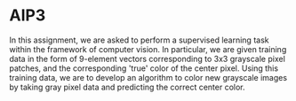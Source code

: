 # AIP3
In this assignment, we are asked to perform a supervised learning task within the framework of computer vision. In particular, we are given training data in the form of 9-element vectors corresponding to 3x3 grayscale pixel patches, and the corresponding 'true' color of the center pixel. Using this training data, we are to develop an algorithm to color new grayscale images by taking gray pixel data and predicting the correct center color.
